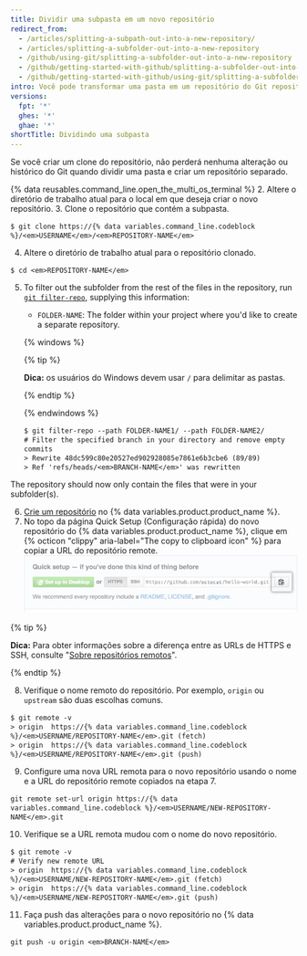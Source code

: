 ```yaml
---
title: Dividir uma subpasta em um novo repositório
redirect_from:
  - /articles/splitting-a-subpath-out-into-a-new-repository/
  - /articles/splitting-a-subfolder-out-into-a-new-repository
  - /github/using-git/splitting-a-subfolder-out-into-a-new-repository
  - /github/getting-started-with-github/splitting-a-subfolder-out-into-a-new-repository
  - /github/getting-started-with-github/using-git/splitting-a-subfolder-out-into-a-new-repository
intro: Você pode transformar uma pasta em um repositório do Git repository em um novo repositório.
versions:
  fpt: '*'
  ghes: '*'
  ghae: '*'
shortTitle: Dividindo uma subpasta
---
```


Se você criar um clone do repositório, não perderá nenhuma alteração ou histórico do Git quando dividir uma pasta e criar um repositório separado.

{% data reusables.command_line.open_the_multi_os_terminal %}
2. Altere o diretório de trabalho atual para o local em que deseja criar o novo repositório.
3. Clone o repositório que contém a subpasta.
  ```shell
  $ git clone https://{% data variables.command_line.codeblock %}/<em>USERNAME</em>/<em>REPOSITORY-NAME</em>
  ```
4. Altere o diretório de trabalho atual para o repositório clonado.
  ```shell
  $ cd <em>REPOSITORY-NAME</em>
  ```
5. To filter out the subfolder from the rest of the files in the repository, run [`git filter-repo`](https://github.com/newren/git-filter-repo), supplying this information:
    - `FOLDER-NAME`: The folder within your project where you'd like to create a separate repository.

    {% windows %}

      {% tip %}

      **Dica:** os usuários do Windows devem usar `/` para delimitar as pastas.

      {% endtip %}

    {% endwindows %}

    ```shell
    $ git filter-repo --path FOLDER-NAME1/ --path FOLDER-NAME2/
    # Filter the specified branch in your directory and remove empty commits
    > Rewrite 48dc599c80e20527ed902928085e7861e6b3cbe6 (89/89)
    > Ref 'refs/heads/<em>BRANCH-NAME</em>' was rewritten
    ```
  The repository should now only contain the files that were in your subfolder(s).

6. [Crie um repositório](/articles/creating-a-new-repository/) no {% data variables.product.product_name %}.
7. No topo da página Quick Setup (Configuração rápida) do novo repositório do {% data variables.product.product_name %}, clique em {% octicon "clippy" aria-label="The copy to clipboard icon" %} para copiar a URL do repositório remote. ![Campo Copy remote repository URL (Copiar URL do repositório remote)](/assets/images/help/repository/copy-remote-repository-url-quick-setup.png)

  {% tip %}

  **Dica:** Para obter informações sobre a diferença entre as URLs de HTTPS e SSH, consulte "[Sobre repositórios remotos](/github/getting-started-with-github/about-remote-repositories)".

  {% endtip %}

8. Verifique o nome remoto do repositório. Por exemplo, `origin` ou `upstream` são duas escolhas comuns.
  ```shell
  $ git remote -v
  > origin  https://{% data variables.command_line.codeblock %}/<em>USERNAME/REPOSITORY-NAME</em>.git (fetch)
  > origin  https://{% data variables.command_line.codeblock %}/<em>USERNAME/REPOSITORY-NAME</em>.git (push)
  ```

9. Configure uma nova URL remota para o novo repositório usando o nome e a URL do repositório remote copiados na etapa 7.
  ```shell
  git remote set-url origin https://{% data variables.command_line.codeblock %}/<em>USERNAME/NEW-REPOSITORY-NAME</em>.git
  ```
10. Verifique se a URL remota mudou com o nome do novo repositório.
  ```shell
  $ git remote -v
  # Verify new remote URL
  > origin  https://{% data variables.command_line.codeblock %}/<em>USERNAME/NEW-REPOSITORY-NAME</em>.git (fetch)
  > origin  https://{% data variables.command_line.codeblock %}/<em>USERNAME/NEW-REPOSITORY-NAME</em>.git (push)
  ```
11. Faça push das alterações para o novo repositório no {% data variables.product.product_name %}.
  ```shell
  git push -u origin <em>BRANCH-NAME</em>
  ```
